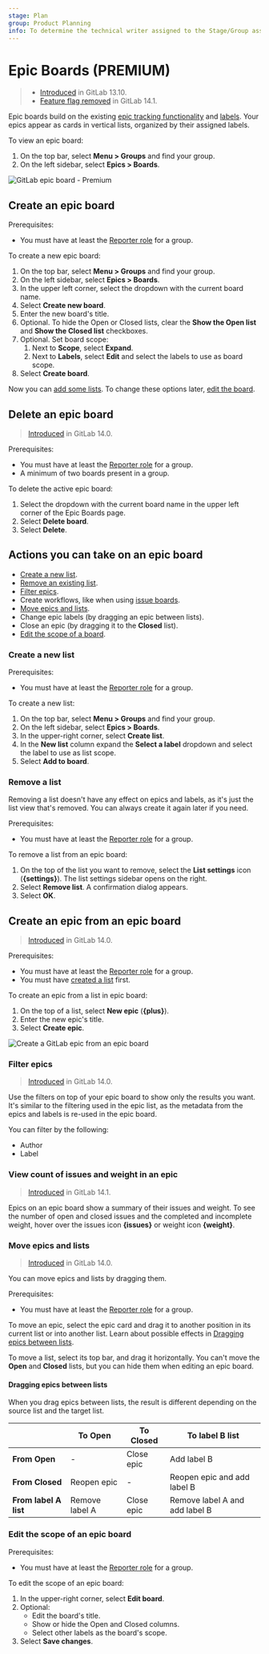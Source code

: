 ```yaml
---
stage: Plan
group: Product Planning
info: To determine the technical writer assigned to the Stage/Group associated with this page, see https://about.gitlab.com/handbook/engineering/ux/technical-writing/#assignments
---
```


# Epic Boards **(PREMIUM)**

> - [Introduced](https://gitlab.com/groups/gitlab-org/-/epics/5067) in GitLab 13.10.
> - [Feature flag removed](https://gitlab.com/gitlab-org/gitlab/-/issues/290039) in GitLab 14.1.

Epic boards build on the existing [epic tracking functionality](index.md) and
[labels](../../project/labels.md). Your epics appear as cards in vertical lists, organized by their assigned
labels.

To view an epic board:

1. On the top bar, select **Menu > Groups** and find your group.
1. On the left sidebar, select **Epics > Boards**.

![GitLab epic board - Premium](img/epic_board_v14_1.png)

## Create an epic board

Prerequisites:

- You must have at least the [Reporter role](../../permissions.md#group-members-permissions) for a group.

To create a new epic board:

1. On the top bar, select **Menu > Groups** and find your group.
1. On the left sidebar, select **Epics > Boards**.
1. In the upper left corner, select the dropdown with the current board name.
1. Select **Create new board**.
1. Enter the new board's title.
1. Optional. To hide the Open or Closed lists, clear the **Show the Open list** and
   **Show the Closed list** checkboxes.
1. Optional. Set board scope:
   1. Next to **Scope**, select **Expand**.
   1. Next to **Labels**, select **Edit** and select the labels to use as board scope.
1. Select **Create board**.

Now you can [add some lists](#create-a-new-list).
To change these options later, [edit the board](#edit-the-scope-of-an-epic-board).

## Delete an epic board

> [Introduced](https://gitlab.com/groups/gitlab-org/-/epics/5079) in GitLab 14.0.

Prerequisites:

- You must have at least the [Reporter role](../../permissions.md#group-members-permissions) for a group.
- A minimum of two boards present in a group.

To delete the active epic board:

1. Select the dropdown with the current board name in the upper left corner of the Epic Boards page.
1. Select **Delete board**.
1. Select **Delete**.

## Actions you can take on an epic board

- [Create a new list](#create-a-new-list).
- [Remove an existing list](#remove-a-list).
- [Filter epics](#filter-epics).
- Create workflows, like when using [issue boards](../../project/issue_board.md#create-workflows).
- [Move epics and lists](#move-epics-and-lists).
- Change epic labels (by dragging an epic between lists).
- Close an epic (by dragging it to the **Closed** list).
- [Edit the scope of a board](#edit-the-scope-of-an-epic-board).

### Create a new list

Prerequisites:

- You must have at least the [Reporter role](../../permissions.md#group-members-permissions) for a group.

To create a new list:

1. On the top bar, select **Menu > Groups** and find your group.
1. On the left sidebar, select **Epics > Boards**.
1. In the upper-right corner, select **Create list**.
1. In the **New list** column expand the **Select a label** dropdown and select the label to use as
   list scope.
1. Select **Add to board**.

### Remove a list

Removing a list doesn't have any effect on epics and labels, as it's just the
list view that's removed. You can always create it again later if you need.

Prerequisites:

- You must have at least the [Reporter role](../../permissions.md#group-members-permissions) for a group.

To remove a list from an epic board:

1. On the top of the list you want to remove, select the **List settings** icon (**{settings}**).
   The list settings sidebar opens on the right.
1. Select **Remove list**. A confirmation dialog appears.
1. Select **OK**.

## Create an epic from an epic board

> [Introduced](https://gitlab.com/gitlab-org/gitlab/-/issues/233568) in GitLab 14.0.

Prerequisites:

- You must have at least the [Reporter role](../../permissions.md#group-members-permissions) for a group.
- You must have [created a list](#create-a-new-list) first.

To create an epic from a list in epic board:

1. On the top of a list, select **New epic** (**{plus}**).
1. Enter the new epic's title.
1. Select **Create epic**.

![Create a GitLab epic from an epic board](img/epic_board_epic_create_v14_1.png)

### Filter epics

> [Introduced](https://gitlab.com/groups/gitlab-org/-/epics/5079) in GitLab 14.0.

Use the filters on top of your epic board to show only
the results you want. It's similar to the filtering used in the epic list,
as the metadata from the epics and labels is re-used in the epic board.

You can filter by the following:

- Author
- Label

### View count of issues and weight in an epic

> [Introduced](https://gitlab.com/gitlab-org/gitlab/-/issues/331330) in GitLab 14.1.

Epics on an epic board show a summary of their issues and weight.
To see the number of open and closed issues and the completed and incomplete weight,
hover over the issues icon **{issues}** or weight icon **{weight}**.

### Move epics and lists

> [Introduced](https://gitlab.com/groups/gitlab-org/-/epics/5079) in GitLab 14.0.

You can move epics and lists by dragging them.

Prerequisites:

- You must have at least the [Reporter role](../../permissions.md#group-members-permissions) for a group.

To move an epic, select the epic card and drag it to another position in its current list or
into another list. Learn about possible effects in [Dragging epics between lists](#dragging-epics-between-lists).

To move a list, select its top bar, and drag it horizontally.
You can't move the **Open** and **Closed** lists, but you can hide them when editing an epic board.

#### Dragging epics between lists

When you drag epics between lists, the result is different depending on the source list
and the target list.

|                       | To Open        | To Closed  | To label B list                |
| --------------------- | -------------- | ---------- | ------------------------------ |
| **From Open**         | -              | Close epic | Add label B                    |
| **From Closed**       | Reopen epic    | -          | Reopen epic and add label B    |
| **From label A list** | Remove label A | Close epic | Remove label A and add label B |

### Edit the scope of an epic board

Prerequisites:

- You must have at least the [Reporter role](../../permissions.md#group-members-permissions) for a group.

To edit the scope of an epic board:

1. In the upper-right corner, select **Edit board**.
1. Optional:
   - Edit the board's title.
   - Show or hide the Open and Closed columns.
   - Select other labels as the board's scope.
1. Select **Save changes**.
